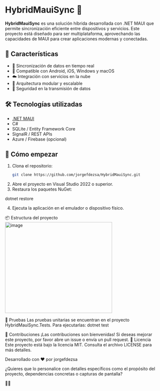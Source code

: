 # HybridMauiSync 🚀

**HybridMauiSync** es una solución híbrida desarrollada con .NET MAUI que permite sincronización eficiente entre dispositivos y servicios. Este proyecto está diseñado para ser multiplataforma, aprovechando las capacidades de MAUI para crear aplicaciones modernas y conectadas.

## 🧩 Características

- 🔄 Sincronización de datos en tiempo real
- 📱 Compatible con Android, iOS, Windows y macOS
- ☁️ Integración con servicios en la nube
- 🧠 Arquitectura modular y escalable
- 🔐 Seguridad en la transmisión de datos

## 🛠️ Tecnologías utilizadas

- [.NET MAUI](https://learn.microsoft.com/dotnet/maui/)
- C#
- SQLite / Entity Framework Core
- SignalR / REST APIs
- Azure / Firebase (opcional)

## 🚀 Cómo empezar

1. Clona el repositorio:
   ```bash
   git clone https://github.com/jorgefdezsa/HybridMauiSync.git

2. Abre el proyecto en Visual Studio 2022 o superior.
3. Restaura los paquetes NuGet:

dotnet restore

4. Ejecuta la aplicación en el emulador o dispositivo físico.

📦 Estructura del proyecto
<img width="353" height="300" alt="image" src="https://github.com/user-attachments/assets/b092bb92-df44-4eba-be1f-e13423cbb5c8" />



🧪 Pruebas
Las pruebas unitarias se encuentran en el proyecto HybridMauiSync.Tests. Para ejecutarlas:
dotnet test


🤝 Contribuciones
¡Las contribuciones son bienvenidas! Si deseas mejorar este proyecto, por favor abre un issue o envía un pull request.
📄 Licencia
Este proyecto está bajo la licencia MIT. Consulta el archivo LICENSE para más detalles.

Desarrollado con ❤️ por jorgefdezsa

¿Quieres que lo personalice con detalles específicos como el propósito del proyecto, dependencias concretas o capturas de pantalla?


